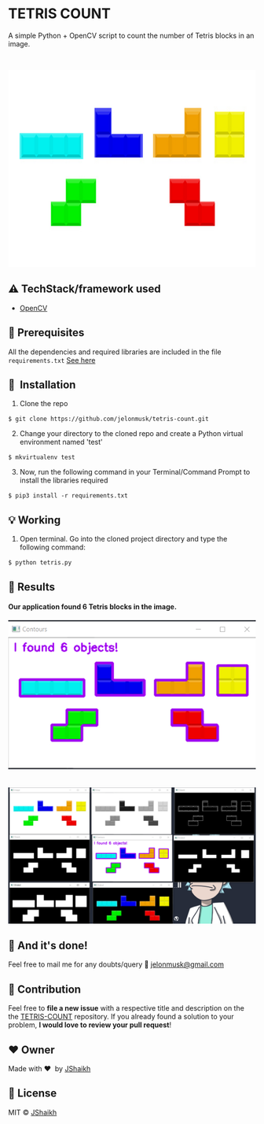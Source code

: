 # TETRIS COUNT
A simple Python + OpenCV script to count the number of Tetris blocks in an image.    

     
&nbsp;&nbsp;&nbsp;&nbsp;&nbsp;&nbsp;&nbsp;&nbsp;&nbsp;&nbsp;&nbsp;&nbsp;&nbsp;&nbsp;&nbsp;&nbsp;&nbsp;&nbsp;&nbsp;&nbsp;&nbsp;&nbsp;&nbsp;&nbsp;&nbsp;&nbsp;&nbsp;&nbsp;&nbsp;&nbsp;&nbsp;&nbsp;&nbsp;&nbsp;&nbsp;
<p align="center"><img src="https://github.com/jelonmusk/tetris-count/blob/main/blocks.png" width="700" height="400"></p>    


## :warning: TechStack/framework used

- [OpenCV](https://opencv.org/)

## :key: Prerequisites

All the dependencies and required libraries are included in the file <code>requirements.txt</code> [See here](https://github.com/jelonmusk/tetris-count/blob/main/requirements.txt)

## 🚀&nbsp; Installation
1. Clone the repo
```
$ git clone https://github.com/jelonmusk/tetris-count.git
```

2. Change your directory to the cloned repo and create a Python virtual environment named 'test'
```
$ mkvirtualenv test
```

3. Now, run the following command in your Terminal/Command Prompt to install the libraries required
```
$ pip3 install -r requirements.txt
```    

## :bulb: Working

1. Open terminal. Go into the cloned project directory and type the following command:
```
$ python tetris.py
```    


## :key: Results

#### Our application found 6 Tetris blocks in the image.

![](https://github.com/jelonmusk/tetris-count/blob/main/images/image2.png)    
<br>    
![](https://github.com/jelonmusk/tetris-count/blob/main/images/image1.png)

## :clap: And it's done!    
Feel free to mail me for any doubts/query 
:email: jelonmusk@gmail.com

## :handshake: Contribution
Feel free to **file a new issue** with a respective title and description on the the [TETRIS-COUNT](https://github.com/jelonmusk/tetris-count/issues) repository. If you already found a solution to your problem, **I would love to review your pull request**! 

## :heart: Owner
Made with :heart:&nbsp;  by [JShaikh](https://github.com/jelonmusk)    

## :eyes: License
MIT © [JShaikh](https://github.com/jelonmusk/tetris-count/blob/main/LICENSE)

